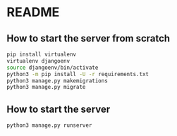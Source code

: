 # README

## How to start the server from scratch

```bash
pip install virtualenv
virtualenv djangoenv
source djangoenv/bin/activate
python3 -m pip install -U -r requirements.txt
python3 manage.py makemigrations
python3 manage.py migrate
```

## How to start the server

```bash
python3 manage.py runserver
```


